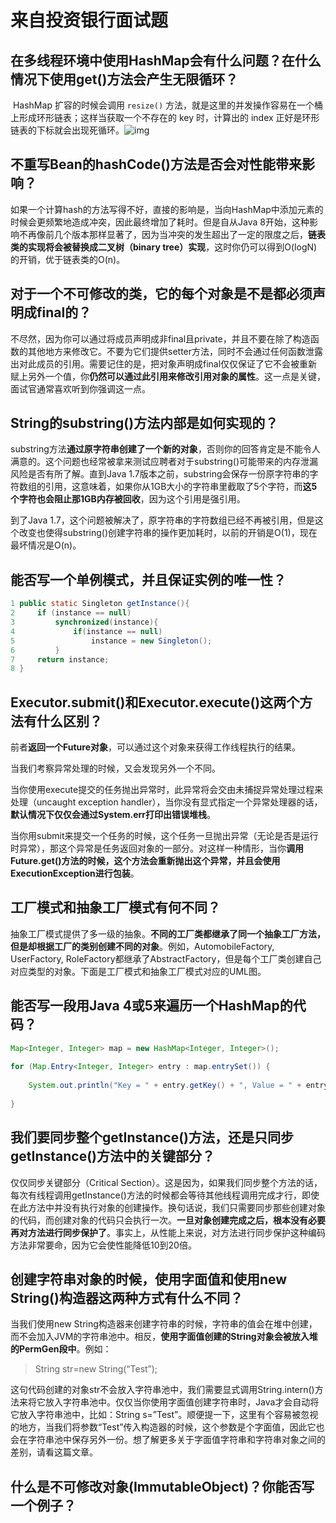 # 来自投资银行面试题

## 在多线程环境中使用HashMap会有什么问题？在什么情况下使用get()方法会产生无限循环？

 HashMap 扩容的时候会调用 `resize()` 方法，就是这里的并发操作容易在一个桶上形成环形链表；这样当获取一个不存在的 key 时，计算出的 index 正好是环形链表的下标就会出现死循环。![img](https://i.loli.net/2019/05/08/5cd1d2c4ede54.jpg)

## 不重写Bean的hashCode()方法是否会对性能带来影响？

如果一个计算hash的方法写得不好，直接的影响是，当向HashMap中添加元素的时候会更频繁地造成冲突，因此最终增加了耗时。但是自从Java 8开始，这种影响不再像前几个版本那样显著了，因为当冲突的发生超出了一定的限度之后，**链表类的实现将会被替换成二叉树（binary tree）实现**，这时你仍可以得到O(logN)的开销，优于链表类的O(n)。



## 对于一个不可修改的类，它的每个对象是不是都必须声明成final的？

不尽然，因为你可以通过将成员声明成非final且private，并且不要在除了构造函数的其他地方来修改它。不要为它们提供setter方法，同时不会通过任何函数泄露出对此成员的引用。需要记住的是，把对象声明成final仅仅保证了它不会被重新赋上另外一个值，你**仍然可以通过此引用来修改引用对象的属性**。这一点是关键，面试官通常喜欢听到你强调这一点。

## String的substring()方法内部是如何实现的？

substring方法**通过原字符串创建了一个新的对象**，否则你的回答肯定是不能令人满意的。这个问题也经常被拿来测试应聘者对于substring()可能带来的内存泄漏风险是否有所了解。直到Java 1.7版本之前，substring会保存一份原字符串的字符数组的引用，这意味着，如果你从1GB大小的字符串里截取了5个字符，而**这5个字符也会阻止那1GB内存被回收**，因为这个引用是强引用。

到了Java 1.7，这个问题被解决了，原字符串的字符数组已经不再被引用，但是这个改变也使得substring()创建字符串的操作更加耗时，以前的开销是O(1)，现在最坏情况是O(n)。

## 能否写一个单例模式，并且保证实例的唯一性？

```java
1 public static Singleton getInstance(){        
2     if (instance == null)        
3         synchronized(instance){        
4             if(instance == null)        
5                 instance = new Singleton();        
6         }        
7     return instance;         
8 }
```

## Executor.submit()和Executor.execute()这两个方法有什么区别？

前者**返回一个Future对象**，可以通过这个对象来获得工作线程执行的结果。

当我们考察异常处理的时候，又会发现另外一个不同。

当你使用execute提交的任务抛出异常时，此异常将会交由未捕捉异常处理过程来处理（uncaught exception handler），当你没有显式指定一个异常处理器的话，**默认情况下仅仅会通过System.err打印出错误堆栈**。

当你用submit来提交一个任务的时候，这个任务一旦抛出异常（无论是否是运行时异常），那这个异常是任务返回对象的一部分。对这样一种情形，当你**调用Future.get()方法的时候，这个方法会重新抛出这个异常，并且会使用ExecutionException进行包装**。

## 工厂模式和抽象工厂模式有何不同？

抽象工厂模式提供了多一级的抽象。**不同的工厂类都继承了同一个抽象工厂方法，但是却根据工厂的类别创建不同的对象**。例如，AutomobileFactory, UserFactory, RoleFactory都继承了AbstractFactory，但是每个工厂类创建自己对应类型的对象。下面是工厂模式和抽象工厂模式对应的UML图。

## 能否写一段用Java 4或5来遍历一个HashMap的代码？

```java
Map<Integer, Integer> map = new HashMap<Integer, Integer>();
 
for (Map.Entry<Integer, Integer> entry : map.entrySet()) {
 
	System.out.println("Key = " + entry.getKey() + ", Value = " + entry.getValue());
 
}
```

## 我们要同步整个getInstance()方法，还是只同步getInstance()方法中的关键部分？

仅仅同步关键部分（Critical Section）。这是因为，如果我们同步整个方法的话，每次有线程调用getInstance()方法的时候都会等待其他线程调用完成才行，即使在此方法中并没有执行对象的创建操作。换句话说，我们只需要同步那些创建对象的代码，而创建对象的代码只会执行一次。**一旦对象创建完成之后，根本没有必要再对方法进行同步保护了**。事实上，从性能上来说，对方法进行同步保护这种编码方法非常要命，因为它会使性能降低10到20倍。



## 创建字符串对象的时候，使用字面值和使用new String()构造器这两种方式有什么不同？

当我们使用new String构造器来创建字符串的时候，字符串的值会在堆中创建，而不会加入JVM的字符串池中。相反，**使用字面值创建的String对象会被放入堆的PermGen段中**。例如：

> String str=new String(“Test”);

这句代码创建的对象str不会放入字符串池中，我们需要显式调用String.intern()方法来将它放入字符串池中。仅仅当你使用字面值创建字符串时，Java才会自动将它放入字符串池中，比如：String s=”Test”。顺便提一下，这里有个容易被忽视的地方，当我们将参数“Test”传入构造器的时候，这个参数是个字面值，因此它也会在字符串池中保存另外一份。想了解更多关于字面值字符串和字符串对象之间的差别，请看这篇文章。

## 什么是不可修改对象(ImmutableObject)？你能否写一个例子？



 